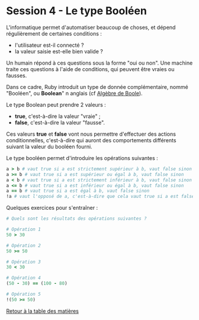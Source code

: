 # Session 4 - Le type Booléen

L'informatique permet d'automatiser beaucoup de choses, et dépend régulièrement de certaines conditions :
- l'utilisateur est-il connecté ?
- la valeur saisie est-elle bien valide ?

Un humain répond à ces questions sous la forme "oui ou non". Une machine traite ces questions à l'aide de conditions, qui peuvent être vraies ou fausses.

Dans ce cadre, Ruby introduit un type de donnée complémentaire, nommé "Booléen", ou **Boolean**" n anglais (cf [Algèbre de Boole](https://fr.wikipedia.org/wiki/Alg%C3%A8bre_de_Boole_(logique))).

Le type Boolean peut prendre 2 valeurs :
- **true**, c'est-à-dire la valeur "vraie" ;
- **false**, c'est-à-dire la valeur "fausse".

Ces valeurs **true** et **false** vont nous permettre d'effectuer des actions conditionnelles, c'est-à-dire qui auront des comportements différents suivant la valeur du booléen fourni.

Le type booléen permet d'introduire les opérations suivantes :

```ruby
a > b # vaut true si a est strictement supérieur à b, vaut false sinon
a >= b # vaut true si a est supérieur ou égal à b, vaut false sinon
a < b # vaut true si a est strictement inférieur à b, vaut false sinon
a <= b # vaut true si a est inférieur ou égal à b, vaut false sinon
a == b # vaut true si a est égal à b, vaut false sinon
!a # vaut l'opposé de a, c'est-à-dire que cela vaut true si a est false, et cela vaut false si a est true
```

Quelques exercices pour s'entraîner :

```ruby
# Quels sont les résultats des opérations suivantes ?

# Opération 1
50 > 30

# Opération 2
50 >= 50

# Opération 3
30 < 30

# Opération 4
(50 - 30) == (100 - 80)

# Opération 5
!(50 >= 50)
```


[Retour à la table des matières](../../../)